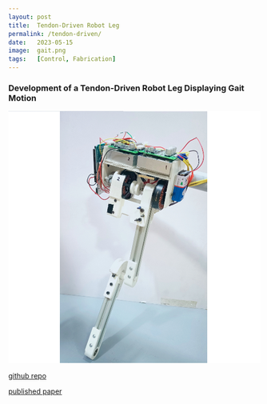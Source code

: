 ```yaml
---
layout: post
title:  Tendon-Driven Robot Leg
permalink: /tendon-driven/
date:   2023-05-15
image:  gait.png
tags:   [Control, Fabrication]
---
```

### Development of a Tendon-Driven Robot Leg Displaying Gait Motion

![tendon driven](../img/gait.png)

[github repo](https://github.com/ashwath-karthikeyan/robot-leg.git)

[published paper](https://ieeexplore.ieee.org/document/10452656)